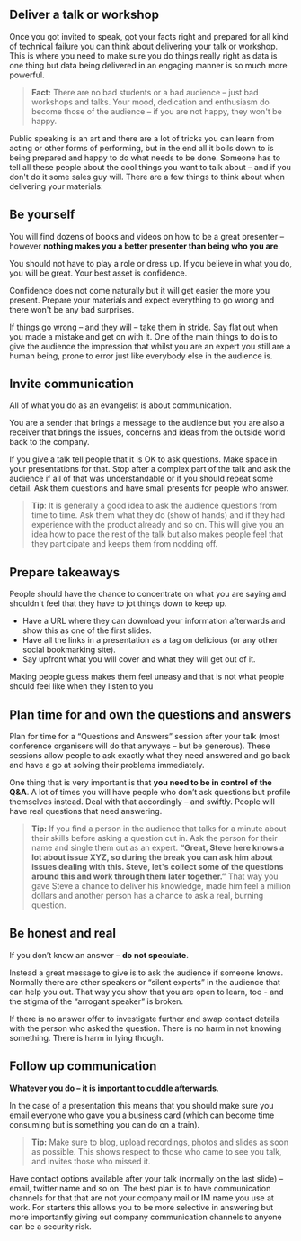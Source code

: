 
## Deliver a talk or workshop

Once you got invited to speak, got your facts right and prepared for all kind of technical failure you can think about delivering your talk or workshop. This is where you need to make sure you do things really right as data is one thing but data being delivered in an engaging manner is so much more powerful.

> **Fact:** There are no bad students or a bad audience – just bad workshops and talks. Your mood, dedication and enthusiasm do become those of the audience – if you are not happy, they won't be happy.

Public speaking is an art and there are a lot of tricks you can learn from acting or other forms of performing, but in the end all it boils down to is being prepared and happy to do what needs to be done. Someone has to tell all these people about the cool things you want to talk about – and if you don't do it some sales guy will. There are a few things to think about when delivering your materials:

## Be yourself

You will find dozens of books and videos on how to be a great presenter – however **nothing makes you a better presenter than being who you are**.

You should not have to play a role or dress up. If you believe in what you do, you will be great. Your best asset is confidence.

Confidence does not come naturally but it will get easier the more you present. Prepare your materials and expect everything to go wrong and there won't be any bad surprises.

If things go wrong – and they will – take them in stride. Say flat out when you made a mistake and get on with it. One of the main things to do is to give the audience the impression that whilst you are an expert you still are a human being, prone to error just like everybody else in the audience is.

## Invite communication

All of what you do as an evangelist is about communication.

You are a sender that brings a message to the audience but you are also a receiver that brings the issues, concerns and ideas from the outside world back to the company.

If you give a talk tell people that it is OK to ask questions. Make space in your presentations for that. Stop after a complex part of the talk and ask the audience if all of that was understandable or if you should repeat some detail. Ask them questions and have small presents for people who answer.

> **Tip**: It is generally a good idea to ask the audience questions from time to time. Ask them what they do (show of hands) and if they had experience with the product already and so on. This will give you an idea how to pace the rest of the talk but also makes people feel that they participate and keeps them from nodding off.

## Prepare takeaways

People should have the chance to concentrate on what you are saying and shouldn't feel that they have to jot things down to keep up.

* Have a URL where they can download your information afterwards and show this as one of the first slides.
* Have all the links in a presentation as a tag on delicious (or any other social bookmarking site).
* Say upfront what you will cover and what they will get out of it.

Making people guess makes them feel uneasy and that is not what people should feel like when they listen to you

## Plan time for and own the questions and answers

Plan for time for a “Questions and Answers” session after your talk (most conference organisers will do that anyways – but be generous). These sessions allow people to ask exactly what they need answered and go back and have a go at solving their problems immediately.

One thing that is very important is that **you need to be in control of the Q&A**. A lot of times you will have people who don’t ask questions but profile themselves instead. Deal with that accordingly – and swiftly. People will have real questions that need answering.

> **Tip:** If you find a person in the audience that talks for a minute about their skills before asking a question cut in. Ask the person for their name and single them out as an expert. **“Great, Steve here knows a lot about issue XYZ, so during the break you can ask him about issues dealing with this. Steve, let's collect some of the questions around this and work through them later together.”** That way you gave Steve a chance to deliver his knowledge, made him feel a million dollars and another person has a chance to ask a real, burning question.

## Be honest and real

If you don’t know an answer – **do not speculate**.

Instead a great message to give is to ask the audience if someone knows. Normally there are other speakers or “silent experts” in the audience that can help you out. That way you show that you are open to learn, too - and the stigma of the “arrogant speaker” is broken.

If there is no answer offer to investigate further and swap contact details with the person who asked the question. There is no harm in not knowing something. There is harm in lying though.

## Follow up communication

**Whatever you do – it is important to cuddle afterwards**.

In the case of a presentation this means that you should make sure you email everyone who gave you a business card (which can become time consuming but is something you can do on a train).

> **Tip:** Make sure to blog, upload recordings, photos and slides as soon as possible. This shows respect to those who came to see you talk, and invites those who missed it.

Have contact options available after your talk (normally on the last slide) – email, twitter name and so on. The best plan is to have communication channels for that that are not your company mail or IM name you use at work. For starters this allows you to be more selective in answering but more importantly giving out company communication channels to anyone can be a security risk.
